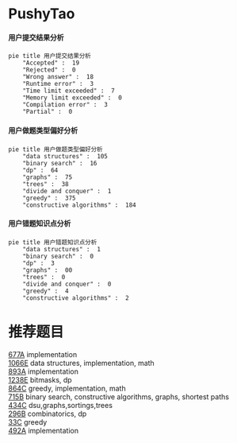 # PushyTao

<!-- tabs:start -->



#### **用户提交结果分析**

```mermaid
pie title 用户提交结果分析
    "Accepted" :  19
    "Rejected" :  0
    "Wrong answer" :  18
    "Runtime error" :  3
    "Time limit exceeded" :  7
    "Memory limit exceeded" :  0
    "Compilation error" :  3
    "Partial" :  0
```

#### **用户做题类型偏好分析**

```mermaid
pie title 用户做题类型偏好分析
    "data structures" :  105
    "binary search" :  16
    "dp" :  64
    "graphs" :  75
    "trees" :  38
    "divide and conquer" :  1
    "greedy" :  375
    "constructive algorithms" :  184
```
#### **用户错题知识点分析**

```mermaid
pie title 用户错题知识点分析
    "data structures" :  1
    "binary search" :  0
    "dp" :  3
    "graphs" :  00
    "trees" :  0
    "divide and conquer" :  0
    "greedy" :  4
    "constructive algorithms" :  2
```



<!-- tabs:end -->
# 推荐题目
[677A](https://codeforces.com/contest/677/problem/A)		implementation		  
[1066E](https://codeforces.com/contest/1066/problem/E)		data structures,
                        implementation,
                        math		  
[893A](https://codeforces.com/contest/893/problem/A)		implementation		  
[1238E](https://codeforces.com/contest/1238/problem/E)		bitmasks,
                        dp		  
[864C](https://codeforces.com/contest/864/problem/C)		greedy,
                        implementation,
                        math		  
[715B](https://codeforces.com/contest/715/problem/B)		binary search,
                        constructive algorithms,
                        graphs,
                        shortest paths		  
[434C](https://codeforces.com/contest/434/problem/C)		dsu,graphs,sortings,trees		  
[296B](https://codeforces.com/contest/296/problem/B)		combinatorics,
                        dp		  
[33C](https://codeforces.com/contest/33/problem/C)		greedy		  
[492A](https://codeforces.com/contest/492/problem/A)		implementation		  
